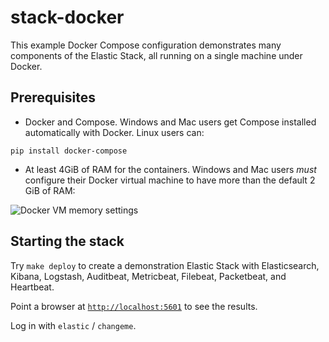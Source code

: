 # stack-docker
This example Docker Compose configuration demonstrates many components of the
Elastic Stack, all running on a single machine under Docker.

## Prerequisites
- Docker and Compose. Windows and Mac users get Compose installed automatically
with Docker. Linux users can:
```
pip install docker-compose
```

- At least 4GiB of RAM for the containers. Windows and Mac users _must_
configure their Docker virtual machine to have more than the default 2 GiB of
RAM:

![Docker VM memory settings](screenshots/docker-vm-memory-settings.png)

## Starting the stack
Try `make deploy` to create a demonstration Elastic Stack with
Elasticsearch, Kibana, Logstash, Auditbeat, Metricbeat, Filebeat, Packetbeat,
and Heartbeat.

Point a browser at [`http://localhost:5601`](http://localhost:5601) to see the results.

Log in with `elastic` / `changeme`.
